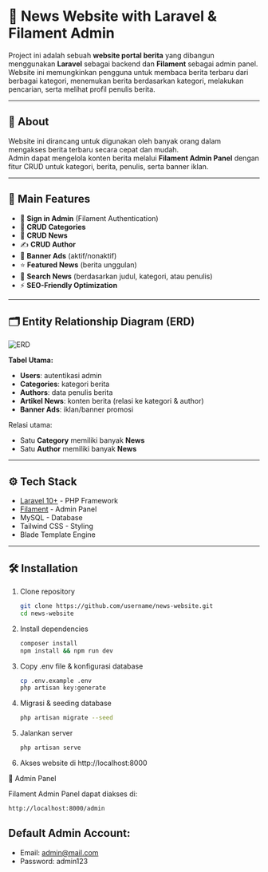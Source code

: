 # 📰 News Website with Laravel & Filament Admin

Project ini adalah sebuah **website portal berita** yang dibangun menggunakan **Laravel** sebagai backend dan **Filament** sebagai admin panel. Website ini memungkinkan pengguna untuk membaca berita terbaru dari berbagai kategori, menemukan berita berdasarkan kategori, melakukan pencarian, serta melihat profil penulis berita.

---

## 📌 About
Website ini dirancang untuk digunakan oleh banyak orang dalam mengakses berita terbaru secara cepat dan mudah.  
Admin dapat mengelola konten berita melalui **Filament Admin Panel** dengan fitur CRUD untuk kategori, berita, penulis, serta banner iklan.

---

## 🚀 Main Features
- 🔑 **Sign in Admin** (Filament Authentication)
- 📂 **CRUD Categories**  
- 📰 **CRUD News**  
- ✍️ **CRUD Author**  
- 📢 **Banner Ads** (aktif/nonaktif)  
- ⭐ **Featured News** (berita unggulan)  
- 🔎 **Search News** (berdasarkan judul, kategori, atau penulis)  
- ⚡ **SEO-Friendly Optimization**

---

## 🗂️ Entity Relationship Diagram (ERD)

![ERD](ERD-NewsPaperBaseonWebsite%20(1).png)

**Tabel Utama:**
- **Users**: autentikasi admin  
- **Categories**: kategori berita  
- **Authors**: data penulis berita  
- **Artikel News**: konten berita (relasi ke kategori & author)  
- **Banner Ads**: iklan/banner promosi  

Relasi utama:
- Satu **Category** memiliki banyak **News**  
- Satu **Author** memiliki banyak **News**

---



## ⚙️ Tech Stack
- [Laravel 10+](https://laravel.com/) - PHP Framework
- [Filament](https://filamentphp.com/) - Admin Panel
- MySQL - Database
- Tailwind CSS - Styling
- Blade Template Engine

---



## 🛠️ Installation
1. Clone repository
   ```bash
   git clone https://github.com/username/news-website.git
   cd news-website

2. Install dependencies
   ```bash
   composer install
   npm install && npm run dev

3. Copy .env file & konfigurasi database
   ```bash
   cp .env.example .env
   php artisan key:generate

4. Migrasi & seeding database
   ```bash
   php artisan migrate --seed

5. Jalankan server
   ```bash
   php artisan serve

6. Akses website di http://localhost:8000

🔐 Admin Panel

Filament Admin Panel dapat diakses di:
```bash
http://localhost:8000/admin
```

## Default Admin Account:
- Email: admin@mail.com
- Password: admin123
